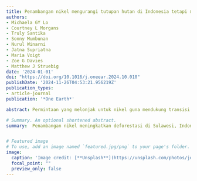 ```yaml
---
title: Penambangan nikel mengurangi tutupan hutan di Indonesia tetapi memiliki dampak yang beragam terhadap kesejahteraan
authors:
- Michaela GY Lo
- Courtney L Morgans
- Truly Santika
- Sonny Mumbunan
- Nurul Winarni
- Jatna Supriatna
- Maria Voigt
- Zoe G Davies
- Matthew J Struebig
date: '2024-01-01'
doi: "https://doi.org/10.1016/j.oneear.2024.10.010"
publishDate: '2024-11-26T04:53:21.956219Z'
publication_types:
- article-journal
publication: '*One Earth*'

abstract: Permintaan yang melonjak untuk nikel guna mendukung transisi low-carbon mendorong kegiatan penambangan yang luas di negara-negara kaya mineral, namun dampak lingkungan dan sosial dari penambangan nikel masih kurang dieksplorasi. Di sini, kami menggunakan pendekatan 'counterfactual' untuk mengkaji hasil-hasil penambangan nikel terhadap hutan dan kesejahteraan masyarakat sekitar di Sulawesi, Indonesia—wilayah yang terkenal dengan hutan tropisnya yang kaya keanekaragaman hayati dan kini menjadi pusat produksi nikel global. Dengan menganalisis perubahan di 7.721 desa antara tahun 2011 dan 2018, kami menunjukkan bahwa deforestasi di desa-desa penambangan nikel hampir dua kali lipat. Selama tahap awal penambangan, kesejahteraan lingkungan, standar hidup, dan hasil pendidikan menurun, tetapi peningkatan terlihat pada kesehatan, infrastruktur, dan hubungan sosial. Kesejahteraan lingkungan terus memburuk secara signifikan pada tahap produksi penambangan yang lebih lanjut, terutama di desa-desa dengan tingkat kemiskinan yang sudah tinggi. Temuan ini menyoroti konsekuensi lingkungan dan sosial dari penambangan nikel, menegaskan perlunya akuntabilitas yang lebih besar terhadap hasil-hasil lokal jika sektor ini ingin mendukung transisi rendah karbon yang adil dan berkelanjutan.

# Summary. An optional shortened abstract.
summary:  Penambangan nikel meningkatkan deforestasi di Sulawesi, Indonesia. Penambangan menghasilkan dampak yang beragam terhadap kesejahteraan masyarakat lokal.


# Featured image
# To use, add an image named `featured.jpg/png` to your page's folder. 
image:
  caption: 'Image credit: [**Unsplash**](https://unsplash.com/photos/jdD8gXaTZsc)'
  focal_point: ""
  preview_only: false
---
```

